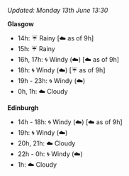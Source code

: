 *Updated: Monday 13th June 13:30*

**Glasgow**

* 14h: :umbrella: Rainy [:cloud: as of 9h]
* 15h: :umbrella: Rainy
* 16h, 17h: :cyclone: Windy (:cloud:) [:cloud: as of 9h]
* 18h: :cyclone: Windy (:cloud:) [:umbrella: as of 9h]
* 19h - 23h: :cyclone: Windy (:cloud:)
* 0h, 1h: :cloud: Cloudy

**Edinburgh**

* 14h - 18h: :cyclone: Windy (:cloud:) [:cloud: as of 9h]
* 19h: :cyclone: Windy (:cloud:)
* 20h, 21h: :cloud: Cloudy
* 22h - 0h: :cyclone: Windy (:cloud:)
* 1h: :cloud: Cloudy
